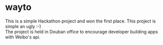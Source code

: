 # wayto
This is a simple Hackathon project and won the first place. This project is simple an ugly :-)  
The project is held in Douban office to encourage developer building apps with Weibo's api.
